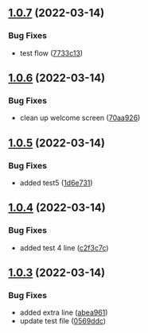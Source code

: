 ## [1.0.7](https://github.com/appicompany/demo-appi/compare/v1.0.6...v1.0.7) (2022-03-14)


### Bug Fixes

* test flow ([7733c13](https://github.com/appicompany/demo-appi/commit/7733c13b3ef84621cd15e6e4d025751eb11ed0fc))



## [1.0.6](https://github.com/appicompany/demo-appi/compare/v1.0.5...v1.0.6) (2022-03-14)


### Bug Fixes

* clean up welcome screen ([70aa926](https://github.com/appicompany/demo-appi/commit/70aa926acf73617cd429151631b2796d574a653d))



## [1.0.5](https://github.com/appicompany/demo-appi/compare/v1.0.4...v1.0.5) (2022-03-14)


### Bug Fixes

* added test5 ([1d6e731](https://github.com/appicompany/demo-appi/commit/1d6e731f9aea6029b62046fe107daa4b068dbd6c))



## [1.0.4](https://github.com/appicompany/demo-appi/compare/v1.0.3...v1.0.4) (2022-03-14)


### Bug Fixes

* added test 4 line ([c2f3c7c](https://github.com/appicompany/demo-appi/commit/c2f3c7c713ff943c5263279f4aa91a8c56408cb6))



## [1.0.3](https://github.com/appicompany/demo-appi/compare/v1.0.2...v1.0.3) (2022-03-14)


### Bug Fixes

* added extra line ([abea961](https://github.com/appicompany/demo-appi/commit/abea961d8581af4d6bf8514a102e65ad19fb5b43))
* update test file ([0569ddc](https://github.com/appicompany/demo-appi/commit/0569ddcba88e71def24dfa83aae5921d0d383caf))



